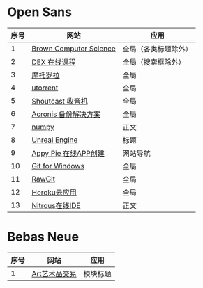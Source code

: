 # Open Sans
序号  |  网站  | 应用
------------- | ------------- | -------------
1  | [Brown Computer Science](http://cs.brown.edu/)  | 全局（各类标题除外）
2  | [DEX 在线课程](https://www.edx.org/)  | 全局（搜索框除外）
3  | [摩托罗拉](http://www.motorola.com/)  | 全局
4  | [utorrent](http://www.utorrent.com/)  | 全局
5  | [Shoutcast 收音机](http://www.shoutcast.com/)  | 全局
6  | [Acronis 备份解决方案](http://www.acronis.com/)  | 全局
7  | [numpy](w.numpy.org)  | 正文
8  | [Unreal Engine](https://www.unrealengine.com)  | 标题
9  | [Appy Pie 在线APP创建](http://www.appypie.com/)  | 网站导航
10 | [Git for Windows](http://msysgit.github.io/)  | 全局
11 | [RawGit](https://rawgit.com/)  | 全局
12 | [Heroku云应用](https://www.heroku.com/)  | 全局
13 | [Nitrous在线IDE](https://pro.nitrous.io/)  | 正文


# Bebas Neue
序号  |  网站  | 应用
------------- | ------------- | -------------
1  | [Art艺术品交易](http://eu.art.com/)  | 模块标题
